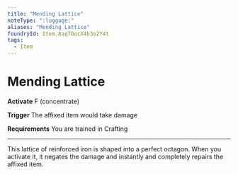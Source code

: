```yaml
---
title: "Mending Lattice"
noteType: ":luggage:"
aliases: "Mending Lattice"
foundryId: Item.8aqTOocX4b3o2Y4t
tags:
  - Item
---
```


# Mending Lattice

**Activate** F (concentrate)

**Trigger** The affixed item would take damage

**Requirements** You are trained in Crafting

* * *

This lattice of reinforced iron is shaped into a perfect octagon. When you activate it, it negates the damage and instantly and completely repairs the affixed item.
